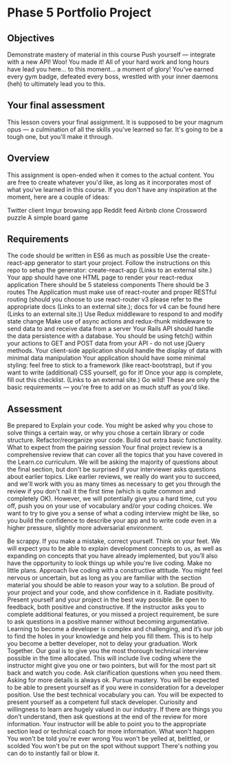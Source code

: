 # Phase 5 Portfolio Project
## Objectives
Demonstrate mastery of material in this course
Push yourself — integrate with a new API!
Woo!
You made it! All of your hard work and long hours have lead you here... to this moment... a moment of glory! You've earned every gym badge, defeated every boss, wrestled with your inner daemons (heh) to ultimately lead you to this.



## Your final assessment
This lesson covers your final assignment. It is supposed to be your magnum opus — a culmination of all the skills you've learned so far. It's going to be a tough one, but you'll make it through.

## Overview
This assignment is open-ended when it comes to the actual content. You are free to create whatever you'd like, as long as it incorporates most of what you've learned in this course. If you don't have any inspiration at the moment, here are a couple of ideas:

Twitter client
Imgur browsing app
Reddit feed
Airbnb clone
Crossword puzzle
A simple board game

## Requirements
The code should be written in ES6 as much as possible
Use the create-react-app generator to start your project.
Follow the instructions on this repo to setup the generator: create-react-app (Links to an external site.)
Your app should have one HTML page to render your react-redux application
There should be 5 stateless components
There should be 3 routes
The Application must make use of react-router and proper RESTful routing (should you choose to use react-router v3 please refer to the appropriate docs (Links to an external site.); docs for v4 can be found here (Links to an external site.))
Use Redux middleware to respond to and modify state change
Make use of async actions and redux-thunk middleware to send data to and receive data from a server
Your Rails API should handle the data persistence with a database. You should be using fetch() within your actions to GET and POST data from your API - do not use jQuery methods.
Your client-side application should handle the display of data with minimal data manipulation
Your application should have some minimal styling: feel free to stick to a framework (like react-bootstrap), but if you want to write (additional) CSS yourself, go for it!
Once your app is complete, fill out this checklist. (Links to an external site.)
Go wild! These are only the basic requirements — you're free to add on as much stuff as you'd like.

## Assessment
Be prepared to
Explain your code. You might be asked why you chose to solve things a certain way, or why you chose a certain library or code structure.
Refactor/reorganize your code.
Build out extra basic functionality.
What to expect from the pairing session
Your final project review is a comprehensive review that can cover all the topics that you have covered in the Learn.co curriculum. We will be asking the majority of questions about the final section, but don't be surprised if your interviewer asks questions about earlier topics. Like earlier reviews, we really do want you to succeed, and we'll work with you as many times as necessary to get you through the review if you don't nail it the first time (which is quite common and completely OK). However, we will potentially give you a hard time, cut you off, push you on your use of vocabulary and/or your coding choices. We want to try to give you a sense of what a coding interview might be like, so you build the confidence to describe your app and to write code even in a higher pressure, slightly more adversarial environment.

Be scrappy.
If you make a mistake, correct yourself.
Think on your feet. We will expect you to be able to explain development concepts to us, as well as expanding on concepts that you have already implemented, but you’ll also have the opportunity to look things up while you're live coding.
Make no little plans.
Approach live coding with a constructive attitude. You might feel nervous or uncertain, but as long as you are familiar with the section material you should be able to reason your way to a solution.
Be proud of your project and your code, and show confidence in it.
Radiate positivity.
Present yourself and your project in the best way possible.
Be open to feedback, both positive and constructive.
If the instructor asks you to complete additional features, or you missed a project requirement, be sure to ask questions in a positive manner without becoming argumentative. Learning to become a developer is complex and challenging, and it’s our job to find the holes in your knowledge and help you fill them. This is to help you become a better developer, not to delay your graduation.
Work Together.
Our goal is to give you the most thorough technical interview possible in the time allocated. This will include live coding where the instructor might give you one or two pointers, but will for the most part sit back and watch you code.
Ask clarification questions when you need them. Asking for more details is always ok.
Pursue mastery.
You will be expected to be able to present yourself as if you were in consideration for a developer position.
Use the best technical vocabulary you can. You will be expected to present yourself as a competent full stack developer.
Curiosity and willingness to learn are hugely valued in our industry. If there are things you don’t understand, then ask questions at the end of the review for more information. Your instructor will be able to point you to the appropriate section lead or technical coach for more information.
What won't happen
You won't be told you're ever wrong
You won't be yelled at, belittled, or scolded
You won't be put on the spot without support
There's nothing you can do to instantly fail or blow it.